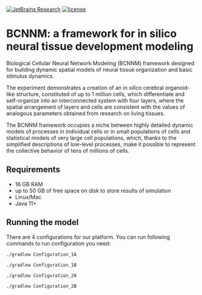 [![JetBrains Research](https://jb.gg/badges/research.svg)](https://confluence.jetbrains.com/display/ALL/JetBrains+on+GitHub)
[![license](https://img.shields.io/github/license/mashape/apistatus.svg)](https://opensource.org/licenses/MIT)

# BCNNM: a framework for in silico neural tissue development modeling

Biological Cellular Neural Network Modeling (BCNNM) framework designed for building dynamic spatial models of neural tissue organization and basic stimulus dynamics. 

The experiment demonstrates a creation of an _in silico_ cerebral organoid-like structure, constituted of up to 1 million cells, which differentiate and self-organize into an interconnected system with four layers, where the spatial arrangement of layers and cells are consistent with the values of analogous parameters obtained from research on living tissues.

The BCNNM framework occupies a niche between highly detailed dynamic models of processes in individual cells or in small populations of cells and statistical models of very large cell populations, which, thanks to the simplified descriptions of low-level processes, make it possible to represent the collective behavior of tens of millions of cells.

## Requirements
- 16 GB RAM
- up to 50 GB of free space on disk to store results of simulation
- Linux/Mac
- Java 11+

## Running the model
There are 4 configurations for our platform. You can run following commands to run configuration you need:

`./gradlew Configuration_1A`

`./gradlew Configuration_1B`

`./gradlew Configuration_2A`

`./gradlew Configuration_2B`

